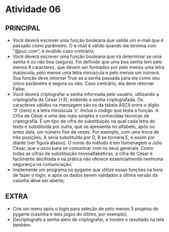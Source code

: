 # Atividade 06

## PRINCIPAL

* Você deverá escrever uma função booleana que valide um e-mail que é passado como parâmetro. O e-mail é válido quando ele termina com "@puc.com", e inválido caso contrário;
* Você deverá escrever uma função booleana que irá determinar se uma senha é ou não boa (segura). Foi definido que uma boa senha tem pelo menos 8 caracteres, que devem ser formados por pelo menos uma letra maiúscula, pelo menos uma letra minúscula e pelo menos um número. Sua função deve retornar True se a senha passada para ela como seu único parâmetro é segura ou não. Caso contrário, ela deve retornar False;
* Você deverá criptografar a senha informada pelo usuário, utilizando a criptografia de César (+3), exibindo a senha criptografada. Os caracteres válidos na mensagem são os da tabela ASCII entre o dígito ‘0’ (zero) e a letra minúscula ‘z’. Inclua o código que testa a função. A Cifra de César é uma das mais simples e conhecidas técnicas de criptografia. É um tipo de cifra de substituição na qual cada letra do texto é substituída por outra, que se apresenta no alfabeto, após ou antes dela, um número fixo de vezes. Por exemplo, com uma troca de três posições, A seria substituído por D, B se tornaria E, e assim por diante (ver figura abaixo). O nome do método é em homenagem a Júlio César, que o usou para se comunicar com os seus generais. Como todas as cifras de substituição monoalfabéticas, a cifra de César é facilmente decifrada e na prática não oferece essencialmente nenhuma segurança na comunicação;
* Implemente um programa no pygame que utilize essas funções na hora de fazer o login, e após os dados serem validados a última versão da casinha deve ser aberta;

## EXTRA

* Crie um menu após o login para seleção de pelo menos 3 projetos do pygame (casinha e dois jogos do último, por exemplo);
* Decriptografe a senha além de criptografar, e mostre o resultado na tela também.
